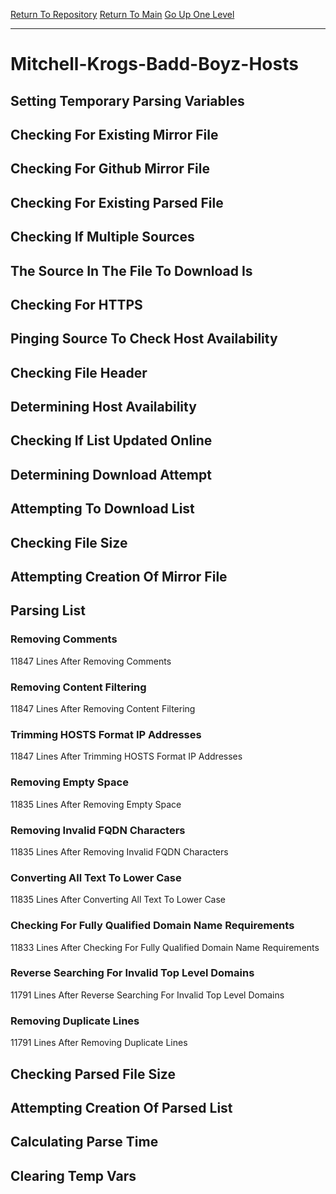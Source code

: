[Return To Repository](https://github.com/deathbybandaid/piholeparser/)
[Return To Main](https://github.com/deathbybandaid/piholeparser/blob/master/RecentRunLogs/Mainlog.md)
[Go Up One Level](https://github.com/deathbybandaid/piholeparser/blob/master/RecentRunLogs/TopLevelScripts/30-Processing-Blacklists.md)
____________________________________
# Mitchell-Krogs-Badd-Boyz-Hosts
## Setting Temporary Parsing Variables
## Checking For Existing Mirror File
## Checking For Github Mirror File
## Checking For Existing Parsed File
## Checking If Multiple Sources
## The Source In The File To Download Is
## Checking For HTTPS
## Pinging Source To Check Host Availability
## Checking File Header
## Determining Host Availability
## Checking If List Updated Online
## Determining Download Attempt
## Attempting To Download List
## Checking File Size
## Attempting Creation Of Mirror File
## Parsing List
### Removing Comments
11847 Lines After Removing Comments
### Removing Content Filtering
11847 Lines After Removing Content Filtering
### Trimming HOSTS Format IP Addresses
11847 Lines After Trimming HOSTS Format IP Addresses
### Removing Empty Space
11835 Lines After Removing Empty Space
### Removing Invalid FQDN Characters
11835 Lines After Removing Invalid FQDN Characters
### Converting All Text To Lower Case
11835 Lines After Converting All Text To Lower Case
### Checking For Fully Qualified Domain Name Requirements
11833 Lines After Checking For Fully Qualified Domain Name Requirements
### Reverse Searching For Invalid Top Level Domains
11791 Lines After Reverse Searching For Invalid Top Level Domains
### Removing Duplicate Lines
11791 Lines After Removing Duplicate Lines
## Checking Parsed File Size
## Attempting Creation Of Parsed List
## Calculating Parse Time
## Clearing Temp Vars
